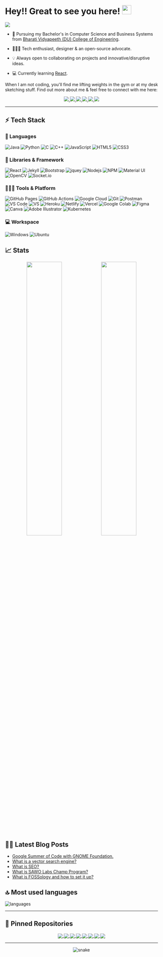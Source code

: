 # Hey!! Great to see you here! <img src="/src/wave.gif" width="30px" height="30px">

<a href="https://इन्द्रजीतः2952.github.io/"><img src="/src/profile_banner.gif"></a>

* 📖 Pursuing my Bachelor's in Computer Science and Business Systems from [Bharati Vidyapeeth (DU) College of Engineering](https://bvucoepune.edu.in/). 

* 🧑🏻‍💻 Tech enthusiast, designer & an open-source advocate. 

* 💡 Always open to collaborating on projects and innovative/disruptive ideas. 

* 💻 Currently learning [React](https://reactjs.org/).

When I am not coding, you'll find me lifting weights in the gym or at my desk sketching stuff. Find out more about me & feel free to connect with me here:

<p align="center">
	<a href="https://www.linkedin.com/in/इन्द्रजीतः-malakannawar/">
		<img src="https://img.shields.io/badge/LinkedIn-0077B5?style=for-the-badge&logo=linkedin&logoColor=white" />
	</a>
	<a href="https://twitter.com/इन्द्रजीतः_2952">
		<img src="https://img.shields.io/badge/Twitter-1DA1F2?style=for-the-badge&logo=twitter&logoColor=white" />
	</a>
	<a href="https://dev.to/इन्द्रजीतः2952">
		<img src="https://img.shields.io/badge/dev.to-0A0A0A?style=for-the-badge&logo=devdotto&logoColor=white" />
	</a>
        <a href="https://इन्द्रजीतः2952.github.io/">
		<img src="https://img.shields.io/badge/portfolio-1AA260?style=for-the-badge&logo=About.me&logoColor=white" />
	</a>
	<a href="https://इन्द्रजीतः.bio.link/">
		<img src="https://img.shields.io/badge/bio.link-000000%7D?style=for-the-badge&logo=biolink&logoColor=white" />
	</a>
        <a href="mailto:इन्द्रजीतःbm2952002@gmail.com">
		<img src="https://img.shields.io/badge/Gmail-D14836?style=for-the-badge&logo=gmail&logoColor=white" />
	</a>
</p>

---

## ⚡ Tech Stack

### 🚀 Languages

![Java](https://img.shields.io/badge/Java-ED8B00?style=for-the-badge&logo=java&logoColor=white)
![Python](https://img.shields.io/badge/Python-FFD43B?style=for-the-badge&logo=python&logoColor=306998)
![C](https://img.shields.io/badge/C-00599C?style=for-the-badge&logo=c&logoColor=white)
![C++](https://img.shields.io/badge/C%2B%2B-00599C?style=for-the-badge&logo=c%2B%2B&logoColor=white)
![JavaScript](https://img.shields.io/badge/JavaScript-323330?style=for-the-badge&logo=javascript&logoColor=F7DF1E)
![HTML5](https://img.shields.io/badge/HTML5-E34F26?style=for-the-badge&logo=html5&logoColor=white)
![CSS3](https://img.shields.io/badge/CSS3-1572B6?style=for-the-badge&logo=css3&logoColor=white)

### 🧩 Libraries & Framework

![React](https://img.shields.io/badge/React-20232A?style=for-the-badge&logo=react&logoColor=61DAFB)
![Jekyll](https://img.shields.io/badge/Jekyll-CC0000?style=for-the-badge&logo=Jekyll&logoColor=white)
![Bootstrap](https://img.shields.io/badge/Bootstrap-563D7C?style=for-the-badge&logo=bootstrap&logoColor=white)
![jquey](https://img.shields.io/badge/jQuery-0769AD?style=for-the-badge&logo=jquery&logoColor=white)
![Nodejs](https://img.shields.io/badge/Node.js-339933?style=for-the-badge&logo=nodedotjs&logoColor=white)
![NPM](https://img.shields.io/badge/npm-CB3837?style=for-the-badge&logo=npm&logoColor=white)
![Material UI](https://img.shields.io/badge/Material--UI-0081CB?style=for-the-badge&logo=material-ui&logoColor=white)
![OpenCV](https://img.shields.io/badge/OpenCV-27338e?style=for-the-badge&logo=OpenCV&logoColor=white)
![Socket.io](https://img.shields.io/badge/Socket.io-010101?&style=for-the-badge&logo=Socket.io&logoColor=white)

### 🧑🏻‍💻 Tools & Platform

![GitHub Pages](https://img.shields.io/badge/GitHub_Pages-100000?style=for-the-badge&logo=github&logoColor=white)
![GitHub Actions](https://img.shields.io/badge/GitHub_Actions-2088FF?style=for-the-badge&logo=github-actions&logoColor=white)
![Google Cloud](https://img.shields.io/badge/Google_Cloud-4285F4?style=for-the-badge&logo=google-cloud&logoColor=white)
![Git](https://img.shields.io/badge/Git-F05032?style=for-the-badge&logo=git&logoColor=white)
![Postman](https://img.shields.io/badge/Postman-FF6C37?style=for-the-badge&logo=Postman&logoColor=white)
![VS Code](https://img.shields.io/badge/Visual_Studio_Code-0078D4?style=for-the-badge&logo=visual%20studio%20code&logoColor=white)
![VS](https://img.shields.io/badge/Visual_Studio-5C2D91?style=for-the-badge&logo=visual%20studio&logoColor=white)
![Heroku](https://img.shields.io/badge/Heroku-430098?style=for-the-badge&logo=heroku&logoColor=white)
![Netlify](https://img.shields.io/badge/Netlify-00C7B7?style=for-the-badge&logo=netlify&logoColor=white)
![Vercel](https://img.shields.io/badge/Vercel-000000?style=for-the-badge&logo=vercel&logoColor=white)
![Google Colab](https://img.shields.io/badge/Colab-F9AB00?style=for-the-badge&logo=googlecolab&color=525252)
![Figma](https://img.shields.io/badge/Figma-F24E1E?style=for-the-badge&logo=figma&logoColor=white)
![Canva](https://img.shields.io/badge/Canva-%2300C4CC.svg?&style=for-the-badge&logo=Canva&logoColor=white)
![Adobe Illustrator](https://img.shields.io/badge/Adobe%20Illustrator-FF9A00?style=for-the-badge&logo=adobe%20illustrator&logoColor=white)
![Kubernetes](https://img.shields.io/badge/kubernetes-326ce5.svg?&style=for-the-badge&logo=kubernetes&logoColor=white)

### 💻 Workspace

![Windows](https://img.shields.io/badge/Windows-0078D6?style=for-the-badge&logo=windows&logoColor=white)
![Ubuntu](https://img.shields.io/badge/Ubuntu-E95420?style=for-the-badge&logo=ubuntu&logoColor=white)

## 📈 Stats

<p align="center">
  <img width="48%" src="https://github-readme-stats.vercel.app/api?username=इन्द्रजीतः2952&show_icons=true&hide_border=true&theme=radical" />
  <img width="48%" src="https://github-readme-streak-stats.herokuapp.com/?user=इन्द्रजीतः2952&hide_border=true&theme=radical" />
</p>

## ✍🏻 Latest Blog Posts

<!-- BLOG-POST-LIST:START -->
- [Google Summer of Code with GNOME Foundation.](https://dev.to/इन्द्रजीतः2952/google-summer-of-code-with-gnome-foundation-5adj)
- [What is a vector search engine?](https://dev.to/इन्द्रजीतः2952/what-are-vector-search-engines-3lp1)
- [What is SEO?](https://dev.to/इन्द्रजीतः2952/what-is-seo-1dj6)
- [What is SAWO Labs Champ Program?](https://dev.to/इन्द्रजीतः2952/what-is-sawo-labs-champ-program-41id)
- [What is FOSSology and how to set it up?](https://dev.to/इन्द्रजीतः2952/what-is-fossology-and-how-to-set-it-up-4j47)
<!-- BLOG-POST-LIST:END -->

## 🔝 Most used languages

  <img alt="languages" src="https://github-readme-stats.vercel.app/api/top-langs/?username=इन्द्रजीतः2952&layout=compact&hide_border=true&theme=radical" />

---

## 📕 Pinned Repositories

<p align="center">
<a href="https://github.com/इन्द्रजीतः2952/इन्द्रजीतः2952.github.io">
  <img align="center" src="https://github-readme-stats.vercel.app/api/pin/?username=इन्द्रजीतः2952&repo=इन्द्रजीतः2952.github.io&hide_border=true&theme=radical" />
</a>

<a href="https://github.com/इन्द्रजीतः2952/Open-Source-Programs">
  <img align="center" src="https://github-readme-stats.vercel.app/api/pin/?username=इन्द्रजीतः2952&repo=Open-Source-Programs&hide_border=true&theme=radical" />
</a>

<a href="https://github.com/इन्द्रजीतः2952/Weather-App">
  <img align="center" src="https://github-readme-stats.vercel.app/api/pin/?username=इन्द्रजीतः2952&repo=Weather-App&hide_border=true&theme=radical" />
</a>

<a href="https://github.com/इन्द्रजीतः2952/Web-accessibility-tester">
  <img align="center" src="https://github-readme-stats.vercel.app/api/pin/?username=इन्द्रजीतः2952&repo=Web-accessibility-tester&hide_border=true&theme=radical" />
</a>

<a href="https://github.com/इन्द्रजीतः2952/MP3-Player">
  <img align="center" src="https://github-readme-stats.vercel.app/api/pin/?username=इन्द्रजीतः2952&repo=MP3-Player&hide_border=true&theme=radical" />
</a>

<a href="https://github.com/इन्द्रजीतः2952/CLI-passgen">
  <img align="center" src="https://github-readme-stats.vercel.app/api/pin/?username=इन्द्रजीतः2952&repo=CLI-passgen&hide_border=true&theme=radical" />
</a>

<a href="https://github.com/इन्द्रजीतः2952/URL-Shortener">
  <img align="center" src="https://github-readme-stats.vercel.app/api/pin/?username=इन्द्रजीतः2952&repo=URL-Shortener&hide_border=true&theme=radical" />
</a>

<a href="https://github.com/इन्द्रजीतः2952/Twitter-Dynamic-Header">
  <img align="center" src="https://github-readme-stats.vercel.app/api/pin/?username=इन्द्रजीतः2952&repo=Twitter-Dynamic-Header&hide_border=true&theme=radical" />
</a>

</p>

<!--![इन्द्रजीतः's GitHub activity graph](https://activity-graph.herokuapp.com/graph?username=इन्द्रजीतः2952&hide_border=true&theme=redical)-->

---

<p align="center">
   <img src="https://github.com/इन्द्रजीतः2952/इन्द्रजीतः2952/blob/output/github-contribution-grid-snake.svg" alt="snake">
</p>
